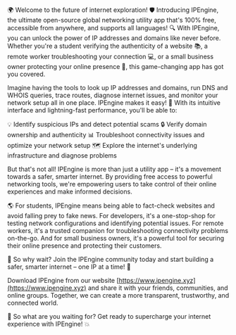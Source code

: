 🌍 Welcome to the future of internet exploration! 🛡️ Introducing IPEngine, the ultimate open-source global networking utility app that's 100% free, accessible from anywhere, and supports all languages! 🔍 With IPEngine, you can unlock the power of IP addresses and domains like never before. Whether you're a student verifying the authenticity of a website 📚, a remote worker troubleshooting your connection 💻, or a small business owner protecting your online presence 🏢, this game-changing app has got you covered.

Imagine having the tools to look up IP addresses and domains, run DNS and WHOIS queries, trace routes, diagnose internet issues, and monitor your network setup all in one place. IPEngine makes it easy! 🔧 With its intuitive interface and lightning-fast performance, you'll be able to:

💡 Identify suspicious IPs and detect potential scams
🔒 Verify domain ownership and authenticity
📊 Troubleshoot connectivity issues and optimize your network setup
🗺️ Explore the internet's underlying infrastructure and diagnose problems

But that's not all! IPEngine is more than just a utility app – it's a movement towards a safer, smarter internet. By providing free access to powerful networking tools, we're empowering users to take control of their online experiences and make informed decisions.

🌎 For students, IPEngine means being able to fact-check websites and avoid falling prey to fake news. For developers, it's a one-stop-shop for testing network configurations and identifying potential issues. For remote workers, it's a trusted companion for troubleshooting connectivity problems on-the-go. And for small business owners, it's a powerful tool for securing their online presence and protecting their customers.

🌟 So why wait? Join the IPEngine community today and start building a safer, smarter internet – one IP at a time! 🚀

Download IPEngine from our website [https://www.ipengine.xyz](https://www.ipengine.xyz) and share it with your friends, communities, and online groups. Together, we can create a more transparent, trustworthy, and connected world.

🎉 So what are you waiting for? Get ready to supercharge your internet experience with IPEngine! 💥